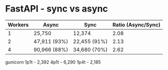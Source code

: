 # FastAPI - sync vs async



| Workers |  Async        |   Sync        | Ratio (Async/Sync) |
|---------|---------------|---------------|--------------------|
|    1    |  25,750       |  12,374       | 2.08               |
|    2    |  47,911 (93%) |  22,455 (91%) | 2.13               |
|    4    |  90,966 (88%) |  34,680 (70%) | 2.62               |

gunicorn
  1p1t - 2,392
  4p1t - 6,290 
  1p4t - 2,185

